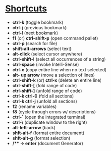 # <ins>Shortcuts</ins>

- **ctrl-k** (toggle bookmark)
- **ctrl-j** (previous bookmark)
- **ctrl-l** (next bookmark)
- **f1** (or) **ctrl-shift-p** (open command pallet)
- **ctrl-p** (search for file)
- **shift-alt-arrows** (select text)
- **alt-click** (select cursor anywhere)
- **ctrl-shift-l** (select all occurrences of a string)
- **ctrl-space** (invoke Intelli-Sense)
- **ctrl-c** (copy entire line when no text selected)
- **alt- up arrow** (move a selection of lines)
- **ctrl-shift-k** (or) **ctrl-x** (delete an entire line)
- **ctrl-shift-\[** (fold range of code)
- **ctrl-shift-\]** (unfold range of code)
- **ctrl-k ctrl-0** (fold all sections)
- **ctrl-k ctrl-j** (unfold all sections)
- **f2** (rename variables)
- **f8** (cycle through errors w/ descriptions)
- **ctrl-\`** (open the integrated terminal)
- **ctrl-\\** (duplicate window to the right)
- **alt-left-arrow** (back)
- **shft-alt-f** (format entire document)
- **shft-alt-g** (format selection)
- **/\*\* -> enter** (document Generator)